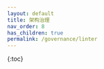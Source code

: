 ```yaml
---
layout: default
title: 架构治理
nav_order: 8
has_children: true
permalink: /governance/linter
---
```


{:toc}
